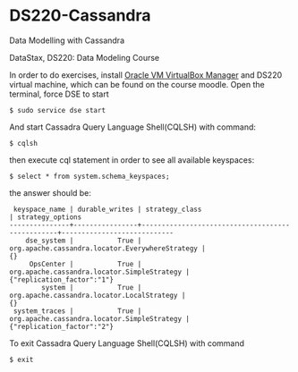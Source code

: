 # DS220-Cassandra
Data Modelling with Cassandra

DataStax, DS220: Data Modeling Course


In order to do exercises, install [Oracle VM VirtualBox Manager](https://www.virtualbox.org/wiki/Downloads) and DS220 virtual machine, which can be found on the course moodle. 
Open the terminal, force DSE to start

```
$ sudo service dse start 
```

And start Cassadra Query Language Shell(CQLSH) with command:

```
$ cqlsh
```

then execute cql statement in order to see all available keyspaces:

```
$ select * from system.schema_keyspaces;
```
the answer should be:

```
 keyspace_name | durable_writes | strategy_class                                  | strategy_options
---------------+----------------+-------------------------------------------------+----------------------------
    dse_system |           True | org.apache.cassandra.locator.EverywhereStrategy |                         {}
     OpsCenter |           True |     org.apache.cassandra.locator.SimpleStrategy | {"replication_factor":"1"}
        system |           True |      org.apache.cassandra.locator.LocalStrategy |                         {}
 system_traces |           True |     org.apache.cassandra.locator.SimpleStrategy | {"replication_factor":"2"}
```

To exit Cassadra Query Language Shell(CQLSH) with command

```
$ exit
```


